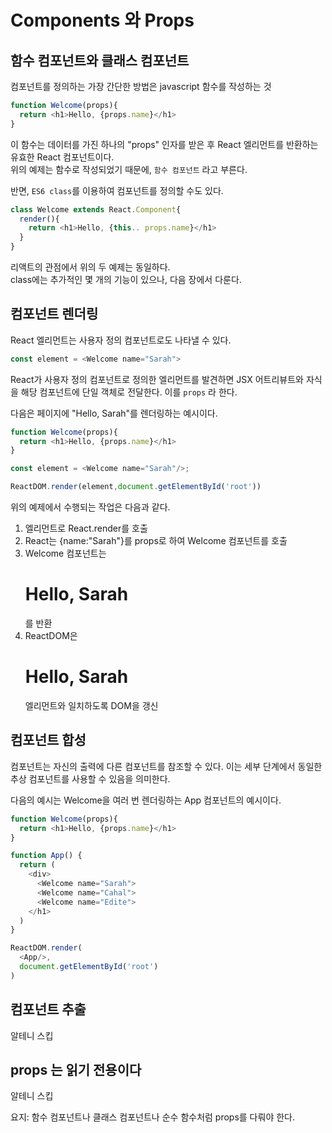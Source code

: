 # Components 와 Props

## 함수 컴포넌트와 클래스 컴포넌트

컴포넌트를 정의하는 가장 간단한 방법은 javascript 함수를 작성하는 것
```javascript
function Welcome(props){
  return <h1>Hello, {props.name}</h1>
}
```

이 함수는 데이터를 가진 하나의 "props" 인자를 받은 후 React 엘리먼트를 반환하는 유효한 React 컴포넌트이다.  
위의 예제는 함수로 작성되었기 때문에, `함수 컴포넌트` 라고 부른다.

반면, `ES6 class`를 이용하여 컴포넌트를 정의할 수도 있다.

```javascript
class Welcome extends React.Component{
  render(){
    return <h1>Hello, {this.. props.name}</h1>
  }
}
```

리액트의 관점에서 위의 두 예제는 동일하다.  
class에는 추가적인 몇 개의 기능이 있으나, 다음 장에서 다룬다.

## 컴포넌트 렌더링

React 엘리먼트는 사용자 정의 컴포넌트로도 나타낼 수 있다.
```javascript
const element = <Welcome name="Sarah">
```
React가 사용자 정의 컴포넌트로 정의한 엘리먼트를 발견하면 JSX 어트리뷰트와 자식을 해당 컴포넌트에 단일 객체로 전달한다. 이를 `props` 라 한다.

다음은 페이지에 "Hello, Sarah"를 렌더링하는 예시이다.

```javascript
function Welcome(props){
  return <h1>Hello, {props.name}</h1>
}

const element = <Welcome name="Sarah"/>;

ReactDOM.render(element,document.getElementById('root'))
```

위의 예제에서 수행되는 작업은 다음과 같다.

1. <Welcome name="Sarah"/> 엘리먼트로 React.render를 호출
2. React는 {name:"Sarah"}를 props로 하여 Welcome 컴포넌트를 호출
3. Welcome 컴포넌트는 <h1>Hello, Sarah</h1>를 반환
4. ReactDOM은 <h1>Hello, Sarah</h1>엘리먼트와 일치하도록 DOM을 갱신

## 컴포넌트 합성

컴포넌트는 자신의 출력에 다른 컴포넌트를 참조할 수 있다. 이는 세부 단계에서 동일한 추상 컴포넌트를 사용할 수 있음을 의미한다.

다음의 예시는 Welcome을 여러 번 렌더링하는 App 컴포넌트의 예시이다.

```javascript
function Welcome(props){
  return <h1>Hello, {props.name}</h1>
}

function App() {
  return (
    <div>
      <Welcome name="Sarah">
      <Welcome name="Cahal">
      <Welcome name="Edite">
    </h1>
  )
}

ReactDOM.render(
  <App/>,
  document.getElementById('root')
)
```

## 컴포넌트 추출

알테니 스킵

## props 는 읽기 전용이다

알테니 스킵

요지: 함수 컴포넌트나 클래스 컴포넌트나 순수 함수처럼 props를 다뤄야 한다.
